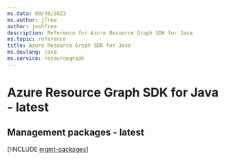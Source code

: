 ```yaml
---
ms.data: 09/30/2022
ms.author: jfree
author: joshfree
description: Reference for Azure Resource Graph SDK for Java
ms.topic: reference
title: Azure Resource Graph SDK for Java
ms.devlang: java
ms.service: resourcegraph
---
```

# Azure Resource Graph SDK for Java - latest

## Management packages - latest
[!INCLUDE [mgmt-packages](resource-graph-mgmt-index.md)]